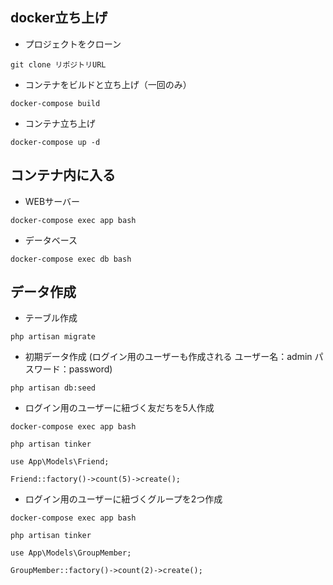 ## docker立ち上げ
* プロジェクトをクローン

`git clone リポジトリURL`

* コンテナをビルドと立ち上げ（一回のみ）

`docker-compose build`

* コンテナ立ち上げ

`docker-compose up -d`

## コンテナ内に入る

* WEBサーバー

`docker-compose exec app bash`

* データベース

`docker-compose exec db bash`

## データ作成

* テーブル作成

`php artisan migrate`


* 初期データ作成 (ログイン用のユーザーも作成される ユーザー名：admin パスワード：password)

`php artisan db:seed`

* ログイン用のユーザーに紐づく友だちを5人作成

`docker-compose exec app bash`

`php artisan tinker`

`use App\Models\Friend;`

`Friend::factory()->count(5)->create();`

* ログイン用のユーザーに紐づくグループを2つ作成

`docker-compose exec app bash`

`php artisan tinker`

`use App\Models\GroupMember;`

`GroupMember::factory()->count(2)->create();`
